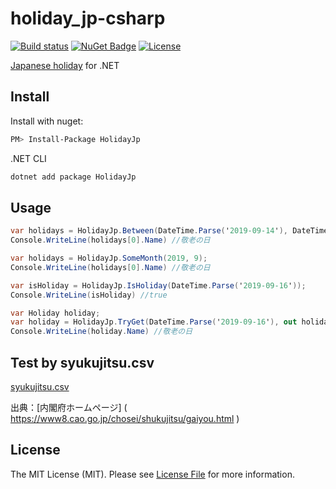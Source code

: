 # holiday_jp-csharp
[![Build status](https://ci.appveyor.com/api/projects/status/nqfw6rowy0gaxk0c?svg=true)](https://ci.appveyor.com/project/codeyu/holiday-jp-csharp)
[![NuGet Badge](https://buildstats.info/nuget/HolidayJp)](https://www.nuget.org/packages/HolidayJp/) 
[![License](https://img.shields.io/badge/license-MIT%20License-blue.svg)](LICENSE)

[Japanese holiday](https://github.com/holiday-jp/holiday_jp) for .NET

## Install

Install with nuget:

``` sh
PM> Install-Package HolidayJp
```
.NET CLI
```sh
dotnet add package HolidayJp
```

## Usage

```cs
var holidays = HolidayJp.Between(DateTime.Parse('2019-09-14'), DateTime.Parse('2019-09-21'));
Console.WriteLine(holidays[0].Name) //敬老の日
```

```cs
var holidays = HolidayJp.SomeMonth(2019, 9);
Console.WriteLine(holidays[0].Name) //敬老の日
```

```cs
var isHoliday = HolidayJp.IsHoliday(DateTime.Parse('2019-09-16'));
Console.WriteLine(isHoliday) //true
```

```cs
var Holiday holiday;
var holiday = HolidayJp.TryGet(DateTime.Parse('2019-09-16'), out holiday);
Console.WriteLine(holiday.Name) //敬老の日
```

## Test by syukujitsu.csv

[syukujitsu.csv](data/syukujitsu.csv)

出典：[内閣府ホームページ] ( https://www8.cao.go.jp/chosei/shukujitsu/gaiyou.html )

## License

The MIT License (MIT). Please see [License File](LICENSE) for more information.